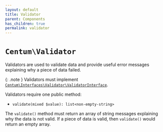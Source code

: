 ```yaml
---
layout: default
title: Validator
parent: Components
has_children: true
permalink: validator
---
```




# `Centum\Validator`

Validators are used to validate data and provide useful error messages explaining why a piece of data failed.

{: .note }
Validators must implement [`Centum\Interfaces\Validator\ValidatorInterface`](https://github.com/SidRoberts/centum/blob/main/src/Interfaces/Validator/ValidatorInterface.php).

Validators require one public method:

- `validate(mixed $value): list<non-empty-string>`

The `validate()` method must return an array of string messages explaining why the data is not valid.
If a piece of data is valid, then `validate()` would return an empty array.
